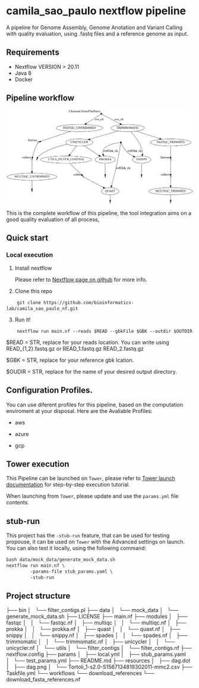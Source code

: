 # camila_sao_paulo nextflow pipeline
A pipeline for Genome Assembly, Genome Anotation and Variant Calling with quality evaluation, using .fastq files and a reference genome as input.

## Requirements

* Nextflow VERSION > 20.11
* Java 8
* Docker

## Pipeline workflow

![dag file](./resources/dag.png)

This is the complete workflow of this pipeline, the tool integration aims on a good quality evaluation of all process, 

## Quick start

### Local execution
1. Install nextflow 

	Please refer to [Nextflow page on github](https://github.com/nextflow-io/nextflow/) for more info.

2. Clone this repo

```
	git clone https://github.com/bioinformatics-lab/camila_sao_paulo_nf.git

```

3. Run it!


```
	nextflow run main.nf --reads $READ --gbkFile $GBK --outdir $OUTDIR

```

$READ = STR, replace for your reads location. You can write using READ_{1,2}.fastq.gz or READ_1.fastq.gz READ_2.fastq.gz 

$GBK = STR, replace for your reference gbk lcation.

$OUDIR = STR, replace for the name of your desired output directory.

## Configuration Profiles.

You can use diferent profiles for this pipeline, based on the computation enviroment at your disposal. Here are the Avaliable Profiles:

* aws 

* azure

* gcp

## Tower execution
This Pipeline can be launched on `Tower`, please refer to [Tower launch documentation](https://help.tower.nf/docs/launch/overview/) for step-by-step execution tutorial.

When launching from `Tower`, please update and use the `params.yml` file contents.

## stub-run
This project has the `-stub-run` feature, that can be used for testing propouse, it can be used on `Tower` with the Advanced settings on launch. You can also test it locally, using the following command:

```
bash data/mock_data/generate_mock_data.sh
nextflow run main.nf \
		 -params-file stub_params.yaml \
		 -stub-run
``` 

## Project structure

├── bin
│   └── filter_contigs.pl
├── data
│   └── mock_data
│       └── generate_mock_data.sh
├── LICENSE
├── main.nf
├── modules
│   ├── fastqc
│   │   └── fastqc.nf
│   ├── multiqc
│   │   └── multiqc.nf
│   ├── prokka
│   │   └── prokka.nf
│   ├── quast
│   │   └── quast.nf
│   ├── snippy
│   │   └── snippy.nf
│   ├── spades
│   │   └── spades.nf
│   ├── trimmomatic
│   │   └── trimmomatic.nf
│   ├── unicycler
│   │   └── unicycler.nf
│   └── utils
│       └── filter_contigs
│           └── filter_contigs.nf
├── nextflow.config
├── params
│   ├── local.yml
│   ├── stub_params.yaml
│   └── test_params.yml
├── README.md
├── resources
│   ├── dag.dot
│   ├── dag.png
│   └── Tortoli_1-s2.0-S1567134819302011-mmc2.csv
├── Taskfile.yml
└── workflows
    └── download_references
        └── download_fasta_references.nf
